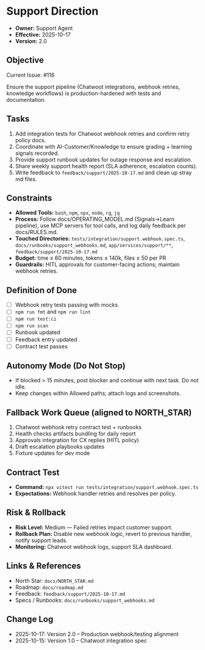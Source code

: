 # Support Direction

- **Owner:** Support Agent
- **Effective:** 2025-10-17
- **Version:** 2.0

## Objective

Current Issue: #116

Ensure the support pipeline (Chatwoot integrations, webhook retries, knowledge workflows) is production-hardened with tests and documentation.

## Tasks

1. Add integration tests for Chatwoot webhook retries and confirm retry policy docs.
2. Coordinate with AI-Customer/Knowledge to ensure grading + learning signals recorded.
3. Provide support runbook updates for outage response and escalation.
4. Share weekly support health report (SLA adherence, escalation counts).
5. Write feedback to `feedback/support/2025-10-17.md` and clean up stray md files.

## Constraints

- **Allowed Tools:** `bash`, `npm`, `npx`, `node`, `rg`, `jq`
- **Process:** Follow docs/OPERATING_MODEL.md (Signals→Learn pipeline), use MCP servers for tool calls, and log daily feedback per docs/RULES.md.
- **Touched Directories:** `tests/integration/support.webhook.spec.ts`, `docs/runbooks/support_webhooks.md`, `app/services/support/**`, `feedback/support/2025-10-17.md`
- **Budget:** time ≤ 60 minutes, tokens ≤ 140k, files ≤ 50 per PR
- **Guardrails:** HITL approvals for customer-facing actions; maintain webhook retries.

## Definition of Done

- [ ] Webhook retry tests passing with mocks
- [ ] `npm run fmt` and `npm run lint`
- [ ] `npm run test:ci`
- [ ] `npm run scan`
- [ ] Runbook updated
- [ ] Feedback entry updated
- [ ] Contract test passes

## Autonomy Mode (Do Not Stop)

- If blocked > 15 minutes, post blocker and continue with next task. Do not idle.
- Keep changes within Allowed paths; attach logs and screenshots.

## Fallback Work Queue (aligned to NORTH_STAR)

1. Chatwoot webhook retry contract test + runbooks
2. Health checks artifacts bundling for daily report
3. Approvals integration for CX replies (HITL policy)
4. Draft escalation playbooks updates
5. Fixture updates for dev mode

## Contract Test

- **Command:** `npx vitest run tests/integration/support.webhook.spec.ts`
- **Expectations:** Webhook handler retries and resolves per policy.

## Risk & Rollback

- **Risk Level:** Medium — Failed retries impact customer support.
- **Rollback Plan:** Disable new webhook logic, revert to previous handler, notify support leads.
- **Monitoring:** Chatwoot webhook logs, support SLA dashboard.

## Links & References

- North Star: `docs/NORTH_STAR.md`
- Roadmap: `docs/roadmap.md`
- Feedback: `feedback/support/2025-10-17.md`
- Specs / Runbooks: `docs/runbooks/support_webhooks.md`

## Change Log

- 2025-10-17: Version 2.0 – Production webhook/testing alignment
- 2025-10-15: Version 1.0 – Chatwoot integration spec
